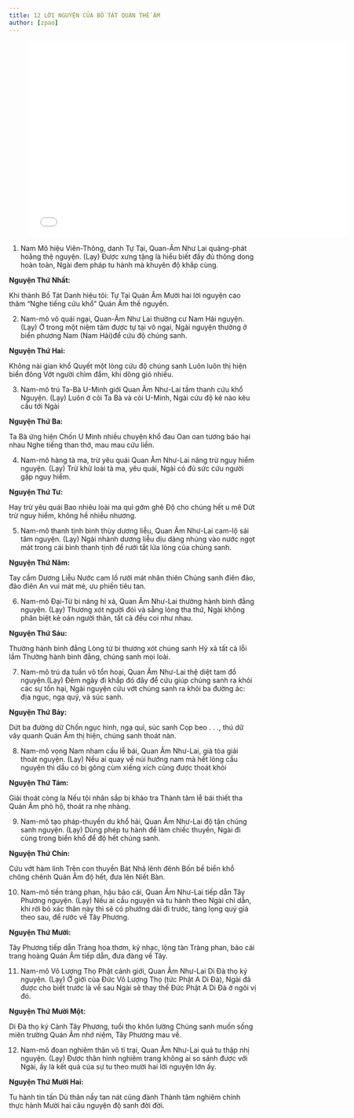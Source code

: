 ```yaml
---
title: 12 LỜI NGUYỆN CỦA BỒ TÁT QUÁN THẾ ÂM
author: [zpao]
---
```





<figure><iframe width="650" height="400" src="//www.youtube-nocookie.com/embed/cFAO3EnhzF4" frameborder="0" allowfullscreen></iframe></figure>

1. Nam Mô hiệu Viên-Thông, danh Tự Tại, Quan-Âm Như Lai quảng-phát hoằng thệ nguyện. (Lạy) Được xưng tặng là hiểu biết đầy đủ thông dong hoàn toàn, Ngài đem pháp tu hành mà khuyên độ khắp cùng.

**Nguyện Thứ Nhất:**

Khi thành Bồ Tát  Danh hiệu tôi: Tự Tại Quán Âm Mười hai lời nguyện cao thâm “Nghe tiếng cứu khổ” Quán Âm thề nguyền.

2. Nam-mô vô quái ngại, Quan-Âm Như Lai thường cư Nam Hải nguyện. (Lạy)  Ở trong một niệm tâm được tự tại vô ngại, Ngài nguyện thường ở biển phương Nam (Nam Hải)để cứu độ chúng sanh.

**Nguyện Thứ Hai:**

Không nài gian khổ Quyết một lòng cứu độ chúng sanh Luôn luôn thị hiện biển đông Vớt người chìm đắm, khi dông gió nhiều.

3. Nam-mô trú Ta-Bà U-Minh giới Quan Âm Như-Lai tầm thanh cứu khổ Nguyện. (Lạy) Luôn ở cõi Ta Bà và cõi U-Minh, Ngài cứu độ kẻ nào kêu cầu tới Ngài

**Nguyện Thứ Ba:**

Ta Bà ứng hiện Chốn U Minh nhiều chuyện khổ đau Oan oan tương báo hại nhau Nghe tiếng than thở, mau mau cứu liền.

4. Nam-mô hàng tà ma, trừ yêu quái Quan Âm Như-Lai năng trừ nguy hiểm nguyện. (Lạy) Trừ khử loài tà ma, yêu quái, Ngài có đủ sức cứu người gặp nguy hiểm.

**Nguyện Thứ Tư:**

Hay trừ yêu quái Bao nhiêu loài ma quỉ gớm ghê Độ cho chúng hết u mê Dứt trừ nguy hiểm, không hề nhiễu nhương.

5. Nam-mô thanh tịnh bình thùy dương liễu, Quan Âm Như-Lai cam-lộ sái tâm nguyện. (Lạy) Ngài nhành dương liễu dịu dàng nhúng vào nước ngọt mát trong cái bình thanh tịnh để rưới tắt lửa lòng của chúng sanh.

**Nguyện Thứ Năm:**

Tay cầm Dương Liễu Nước cam lồ rưới mát nhân thiên Chúng sanh điên đảo, đảo điên An vui mát mẻ, ưu phiền tiêu tan.

6. Nam-mô Đại-Từ bi năng hỉ xả, Quan Âm Như-Lai thường hành bình đẳng nguyện. (Lạy) Thương xót người đói và sẵng lòng tha thứ, Ngài không phân biệt kẻ oán người thân, tất cả đều coi như nhau.

**Nguyện Thứ Sáu:**

Thường hành bình đẳng Lòng từ bi thương xót chúng sanh Hỷ xả tất cả lỗi lầm  Thường hành bình đẳng, chúng sanh mọi loài.

7. Nam-mô trú dạ tuần vô tổn hoại, Quan Âm Như-Lai thệ diệt tam đồ nguyện.(Lạy)  Đêm ngày đi khắp đó đây để cứu giúp chúng sanh ra khỏi các sự tổn hại, Ngài nguyện cứu vớt chúng sanh ra khỏi ba đường ác: địa ngục, ngạ quỷ, và súc sanh.

**Nguyện Thứ Bảy:**

Dứt ba đường dữ Chốn ngục hình, ngạ quỉ, súc sanh Cọp beo . . ., thú dữ vây quanh Quán Âm thị hiện, chúng sanh thoát nàn.

8. Nam-mô vọng Nam nham cầu lễ bái, Quan Âm Như-Lai, già tỏa giải thoát nguyện. (Lạy) Nếu ai quay về núi hướng nam mà hết lòng cầu nguyện thì dầu có bị gông cùm xiềng xích cũng được thoát khỏi

**Nguyện Thứ Tám:**

Giải thoát còng la Nếu tội nhân sắp bị khảo tra Thành tâm lễ bái thiết tha Quán Âm phò hộ, thoát ra nhẹ nhàng.

9. Nam-mô tạo pháp-thuyền du khổ hải, Quan Âm Như-Lai độ tận chúng sanh nguyện. (Lạy)  Dùng phép tu hành để làm chiếc thuyền, Ngài đi cùng trong biển khổ để độ hết chúng sanh.

**Nguyện Thứ Chín:**

Cứu vớt hàm linh Trên con thuyền Bát Nhã lênh đênh Bốn bề biển khổ chông chênh Quán Âm độ hết, đưa lên Niết Bàn.

10. Nam-mô tiền tràng phan, hậu bảo cái, Quan Âm Như-Lai tiếp dẫn Tây Phương nguyện. (Lạy)  Nếu ai cầu nguyện và tu hành theo Ngài chỉ dẫn, khi rời bỏ xác thân này thì sẽ có phướng dài đi trước, tàng lọng quý giá theo sau, để rước về Tây Phương.

**Nguyện Thứ Mười:**

Tây Phương tiếp dẫn Tràng hoa thơm, kỹ nhạc, lộng tàn Tràng phan, bảo cái trang hoàng Quán Âm tiếp dẫn, đưa đàng về Tây.

11. Nam-mô Vô Lượng Thọ Phật cảnh giới, Quan Âm Như-Lai Di Đà thọ ký nguyện. (Lạy)  Ở giới của Đức Vô Lượng Thọ (tức Phật A Di Đà), Ngài đã được cho biết trước là về sau Ngài sẽ thay thế Đức Phật A Di Đà ở ngôi vị đó.

**Nguyện Thứ Mười Một:**

Di Đà thọ ký Cảnh Tây Phương, tuổi thọ khôn lường Chúng sanh muốn sống miên trường Quán Âm nhớ niệm, Tây Phương mau về.

12. Nam-mô đoan nghiêm thân vô tỉ trại, Quan Âm Như-Lai quả tu thập nhị nguyện. (Lạy)  Được thân hình nghiêm trang không ai so sánh được với Ngài, ấy là kết quả của sự tu theo mười hai lời nguyện lớn ấỵ.

**Nguyện Thứ Mười Hai:**

Tu hành tin tấn Dù thân nầy tan nát cũng đành Thành tâm nghiêm chỉnh thực hành Mười hai câu nguyện độ sanh đời đời.